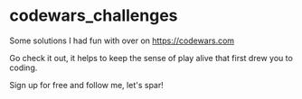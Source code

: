# codewars_challenges
Some solutions I had fun with over on https://codewars.com

Go check it out, it helps to keep the sense of play alive that first drew you to coding.

Sign up for free and follow me, let's spar!
